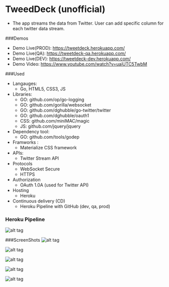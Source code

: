 # TweedDeck (unofficial)
* The app streams the data from Twitter. User can add specific column for each twitter data stream.

###Demos
* Demo Live(PROD): https://tweetdeck.herokuapp.com/
* Demo Live(QA): https://tweetdeck-qa.herokuapp.com/
* Demo Live(DEV): https://tweetdeck-dev.herokuapp.com/
* Demo Video: https://www.youtube.com/watch?v=uaiUTC5TwbM

###Used
* Langauges: 
   * Go, HTML5, CSS3, JS
* Libraries:
    * GO:  github.com/op/go-logging
    * GO:  github.com/gorilla/websocket
    * GO:  github.com/dghubble/go-twitter/twitter
    * GO:  github.com/dghubble/oauth1
    * CSS: github.com/miniMAC/magic
    * JS:  github.com/jquery/jquery
* Dependency tool:
    * GO: github.com/tools/godep 
* Framworks :
    *  Materialize CSS framework
* APIs:
    * Twitter Stream API
* Protocols
    * WebSocket Secure
    * HTTPS
* Authorization
    * OAuth 1.0A (used for Twitter API)
* Hosting
    * Heroku
* Continuous delivery (CD) 
    * Heroku Pipeline with GitHub (dev, qa, prod)  
    
### Heroku Pipeline
![alt tag](http://passion-projects.weebly.com/uploads/4/2/6/7/42671647/9046146_orig.png)

###ScreenShots
![alt tag](http://passion-projects.weebly.com/uploads/4/2/6/7/42671647/5498636_orig.png)

![alt tag](http://passion-projects.weebly.com/uploads/4/2/6/7/42671647/525838_orig.png)

![alt tag](http://passion-projects.weebly.com/uploads/4/2/6/7/42671647/6814398_orig.png)

![alt tag](http://passion-projects.weebly.com/uploads/4/2/6/7/42671647/3183811_orig.png)

![alt tag](http://passion-projects.weebly.com/uploads/4/2/6/7/42671647/7650381_orig.png)
